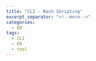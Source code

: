 ```yaml
---
title: "CLI - Bash Skripting"
excerpt_separator: "<!--more-->"
categories:
  - EN
tags:
  - CLI
  - EN
  - tool
---
```



